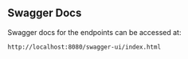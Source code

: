 


## Swagger Docs

Swagger docs for the endpoints can be accessed at:

```http://localhost:8080/swagger-ui/index.html```

